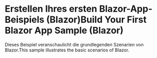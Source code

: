 # <a name="build-your-first-blazor-app-sample-blazor"></a><span data-ttu-id="b4c48-101">Erstellen Ihres ersten Blazor-App-Beispiels (Blazor)</span><span class="sxs-lookup"><span data-stu-id="b4c48-101">Build Your First Blazor App Sample (Blazor)</span></span>

<span data-ttu-id="b4c48-102">Dieses Beispiel veranschaulicht die grundlegenden Szenarien von Blazor.</span><span class="sxs-lookup"><span data-stu-id="b4c48-102">This sample illustrates the basic scenarios of Blazor.</span></span>
